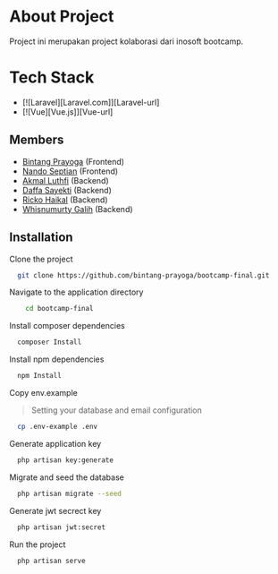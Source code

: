 
# About Project
Project ini merupakan project kolaborasi dari inosoft bootcamp.

# Tech Stack
* [![Laravel][Laravel.com]][Laravel-url]
* [![Vue][Vue.js]][Vue-url]

## Members
- [Bintang Prayoga](https://github.com/bintang-prayoga) (Frontend)
- [Nando Septian](https://github.com/NandoCraz) (Frontend)
- [Akmal Luthfi](https://www.github.com/akmalluthfi) (Backend)
- [Daffa Sayekti](https://github.com/daffasayekti) (Backend)
- [Ricko Haikal](https://github.com/rhaikal) (Backend)
- [Whisnumurty Galih](https://github.com/whisnumurtyga) (Backend)

## Installation

Clone the project
```bash
  git clone https://github.com/bintang-prayoga/bootcamp-final.git
```
Navigate to the application directory
```bash
    cd bootcamp-final
```
Install composer dependencies
```bash
  composer Install
```
Install npm dependencies
```bash
  npm Install
```
Copy env.example
> Setting your database and email configuration

```bash
  cp .env-example .env
```
Generate application key
```bash
  php artisan key:generate
```
Migrate and seed the database
```bash
  php artisan migrate --seed
```
Generate jwt secrect key
```bash
  php artisan jwt:secret
```
Run the project
```bash
  php artisan serve
```
